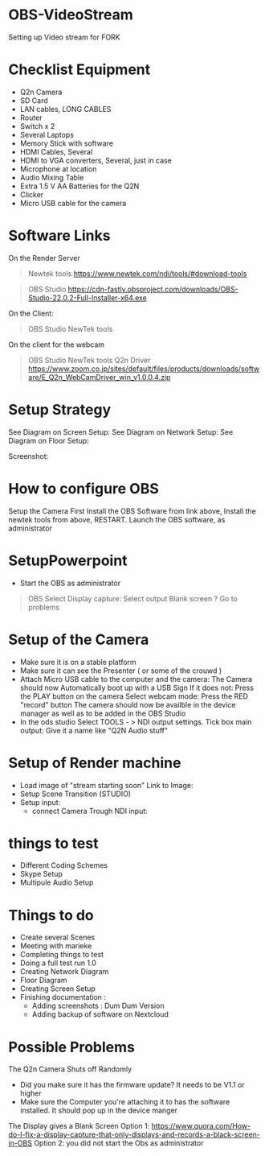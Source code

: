 # OBS-VideoStream
Setting up Video stream for FORK

# Checklist Equipment
 - Q2n Camera
 - SD Card
 - LAN cables, LONG CABLES
 - Router                       
 - Switch x 2 
 - Several Laptops
 - Memory Stick with software
 - HDMI Cables, Several
 - HDMI to VGA converters, Several, just in case
 - Microphone at location
 - Audio Mixing Table
 - Extra 1.5 V AA Batteries for the Q2N
 - Clicker
 - Micro USB cable for the camera

# Software Links

On the Render Server

> Newtek tools
https://www.newtek.com/ndi/tools/#download-tools

> OBS Studio
https://cdn-fastly.obsproject.com/downloads/OBS-Studio-22.0.2-Full-Installer-x64.exe

On the Client: 

> OBS Studio
> NewTek tools

On the client for the webcam

> OBS Studio
> NewTek tools
> Q2n Driver
https://www.zoom.co.jp/sites/default/files/products/downloads/software/E_Q2n_WebCamDriver_win_v1.0.0.4.zip

# Setup Strategy

See Diagram on Screen Setup:
See Diagram on Network Setup:
See Diagram on Floor Setup:

Screenshot:


# How to configure OBS
Setup the Camera First 
Install the OBS Software from link above, Install the newtek tools from above, RESTART.
Launch the OBS software, as administrator

# SetupPowerpoint


- Start the OBS as administrator

> OBS Select Display capture: 
> Select output 
Blank screen ? Go to problems


# Setup of the Camera
- Make sure it is on a stable platform
- Make sure it can see the Presenter ( or some of the crouwd )
- Attach Micro USB cable to the computer and the camera:
    The Camera should now Automatically boot up with a USB Sign
        If it does not: Press the PLAY button on the camera
    Select webcam mode: Press the RED "record" button
    The camera should now be availble in the device manager as well as to be added in the OBS Studio
- In the ods studio Select TOOLS - > NDI output settings. Tick box main output: Give it a name like "Q2N Audio stuff"

    
# Setup of Render machine
- Load image of "stream starting soon"
Link to Image:
- Setup Scene Transition (STUDIO) 
- Setup input: 
    - connect Camera Trough NDI input: 



# things to test

 - Different Coding Schemes
 - Skype Setup
 - Multipule Audio Setup

# Things to do

- Create several Scenes
- Meeting with marieke
- Completing things to test
- Doing a full test run 1.0
- Creating Network Diagram
- Floor Diagram
- Creating Screen Setup 
- Finishing documentation : 
    - Adding screenshots : Dum Dum Version
    - Adding backup of software on Nextcloud

# Possible Problems

The Q2n Camera Shuts off Randomly
 - Did you make sure it has the firmware update? It needs to be V1.1 or higher
 - Make sure the Computer you're attaching it to has the software installed. It should pop up in the device manger 

The Display gives a Blank Screen
Option 1:
https://www.quora.com/How-do-I-fix-a-display-capture-that-only-displays-and-records-a-black-screen-in-OBS
Option 2:
you did not start the Obs as administrator